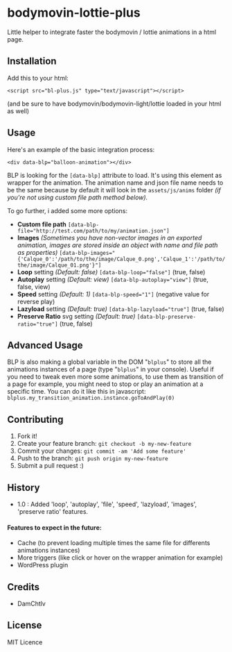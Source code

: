 # bodymovin-lottie-plus

Little helper to integrate faster the bodymovin / lottie animations in a html page.

## Installation
Add this to your html:

`<script src="bl-plus.js" type="text/javascript"></script>`

(and be sure to have bodymovin/bodymovin-light/lottie loaded in your html as well)
## Usage
Here's an example of the basic integration process:

`<div data-blp="balloon-animation"></div>`

BLP is looking for the `[data-blp]` attribute to load. 
It's using this element as wrapper for the animation.
The animation name and json file name needs to be the same because
by default it will look in the `assets/js/anims` folder
*(if you're not using custom file path method below).*

To go further, i added some more options:
- **Custom file path**
`[data-blp-file="http://test.com/path/to/my/animation.json"]`
- **Images** *(Sometimes you have non-vector images in an exported animation, images are stored inside an object with name and file path as properties)*
`[data-blp-images="{'Calque_0':'/path/to/the/image/Calque_0.png','Calque_1':'/path/to/the/image/Calque_01.png'}"]`
- **Loop** setting *(Default: false)*
`[data-blp-loop="false"]`
(true, false)
- **Autoplay** setting *(Default: view)*
`[data-blp-autoplay="view"]`
(true, false, view)
- **Speed** setting *(Default: 1)*
`[data-blp-speed="1"]`
(negative value for reverse play)
- **Lazyload** setting *(Default: true)*
`[data-blp-lazyload="true"]`
(true, false)
- **Preserve Ratio** svg setting *(Default: true)*
`[data-blp-preserve-ratio="true"]`
(true, false)
## Advanced Usage
BLP is also making a global variable in the DOM "`blplus`" to store all the animations instances of a page (type "`blplus`" in your console).
Useful if you need to tweak even more some animations, to use them as transition of a page for example, you might need to stop or play an animation at a specific time.
You can do it like this in javascript: `blplus.my_transition_animation.instance.goToAndPlay(0)`
## Contributing
1. Fork it!
2. Create your feature branch: `git checkout -b my-new-feature`
3. Commit your changes: `git commit -am 'Add some feature'`
4. Push to the branch: `git push origin my-new-feature`
5. Submit a pull request :)
## History
- 1.0 : Added 'loop', 'autoplay', 'file', 'speed', 'lazyload', 'images', 'preserve ratio' features.
#### Features to expect in the future:
- Cache (to prevent loading multiple times the same file for differents animations instances)
- More triggers (like click or hover on the wrapper animation for example)
- WordPress plugin
## Credits
- DamChtlv
## License
MIT Licence